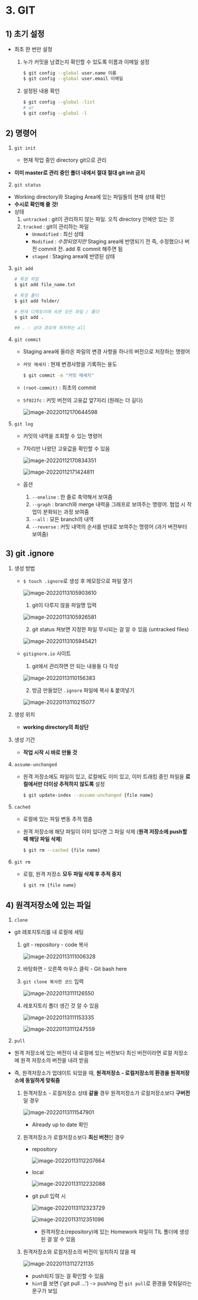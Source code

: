 # 3. GIT

## 1) 초기 설정

- 최초 한 번만 설정

  1. 누가 커밋을 남겼는지 확인할 수 있도록 이름과 이메일 설정

     ```bash
     $ git config --global user.name 이름
     $ git config --global user.email 이메일
     ```

  

  2. 설정된 내용 확인

     ``` bash
     $ git config --global -list
     # or
     $ git config --global -l
     ```



## 2) 명령어

1. `git init`

   - 현재 작업 중인 directory git으로 관리
- **이미 master로 관리 중인 폴더 내에서 절대 절대 git init 금지**



2. `git status`

- Working directory와 Staging Area에 있는 파일들의 현재 상태 확인
- **수시로 확인해 줄 것!**
- 상태
  1. `untracked` : git이 관리하지 않는 파일. 오직 directory 안에만 있는 것
  2. `tracked` : git이 관리하는 파일
     - `Unmodified` : 최신 상태
     - `Modified` : _수정되었지만_  Staging area에 반영되기 전 즉, 수정했으나 버전 commit 전.
       add 후 commit 해주면 됨
     - `staged` : Staging area에 반영된 상태



3. `git add`

   ```bash
   # 특정 파일
   $ git add file_name.txt
   
   # 특정 폴더
   $ git add folder/
   
   # 현재 디렉토리에 속한 모든 파일 / 폴더
   $ git add .
   
   ## . : 상대 경로에 위치하는 all
   ```



4. `git commit`
   - Staging area에 올라온 파일의 변경 사항을 하나의 버전으로 저장하는 명령어
   
   - `커밋 메세지` : 현재 변경사항을 기록하는 용도
   
     ```bash
     $ git commit -m "커밋 메세지"
     
     
     ```
   
   - `(root-commit)` : 최초의 commit
   
   - `5f922fc` : 커밋 버전의 고윳값 앞7자리 (원래는 더 길다)
   
     ![image-20220112170644598](3_GIT.assets/image-20220112170644598.png)



5. `git log`

   - 커밋의 내역을 조회할 수 있는 명령어

   - 7자리만 나왔던 고윳값을 확인할 수 있음

     ![image-20220112170834351](3_GIT.assets/image-20220112170834351.png)

     ![image-20220112171424811](3_GIT.assets/image-20220112171424811.png)

     

   - 옵션

     1. `--oneline` : 한 줄로 축약해서 보여줌
     2. `--graph` : branch와 merge 내력을 그래프로 보여주는 명령어. 협업 시 작업이 분화되는 과정 보여줌
     3. `--all` : 모든 branch의 내역
     4. `--reverse` : 커밋 내역의 순서를 반대로 보여주는 명령어 (과거 버전부터 보여줌)



## 3) git .ignore

1. 생성 방법

   - `$ touch .ignore`로 생성 후 메모장으로 파일 열기

     ![image-20220113105903610](3_GIT.assets/image-20220113105903610.png)

     

     1. git이 다루지 않을 파일명 입력

     ![image-20220113105926581](3_GIT.assets/image-20220113105926581.png)

     

     2. git status 쳐보면 지정한 파일 무시되는 걸 알 수 있음 (untracked files)

     ![image-20220113105945421](3_GIT.assets/image-20220113105945421.png)

   

   

   - `gitignore.io`  사이트

     1. git에서 관리하면 안 되는 내용들 다 작성

     ![image-20220113110156383](3_GIT.assets/image-20220113110156383.png)

     

     2. 방금 만들었던 `.ignore` 파일에 복사 & 붙여넣기

     ![image-20220113110215077](3_GIT.assets/image-20220113110215077.png)



2. 생성 위치
   - **working directory의 최상단**



3. 생성 기간
   - **작업 시작 시 바로 만들 것**



4. `assume-unchanged`

   - 원격 저장소에도 파일이 있고, 로컬에도 이미 있고, 이미 트래킹 중인 파일을
     **로컬에서만 더이상 추적하지 않도록** 설정

     ```bash
     $ git update-index --assume-unchanged {file name}
     ```

   

5. `cached`

   - 로컬에 있는 파일 변동 추적 멈춤

   - 원격 저장소에 해당 파일이 이미 있다면 그 파일 삭제 (**원격 저장소에 push할 때 해당 파일 삭제**)

     ```bash
     $ git rm --cached {file name}
     ```

     

6. `git rm`

   - 로컬, 원격 저장소 **모두 파일 삭제 후 추적 중지**

     ``` bash
     $ git rm {file name}
     ```

     



## 4) 원격저장소에 있는 파일 

1. `clone`

- git 레포지토리를 내 로컬에 세팅

  1. git - repository - code 복사

     ![image-20220113111006328](3_GIT.assets/image-20220113111006328.png)

     

  2. 바탕화면 - 오른쪽 마우스 클릭 - Git bash here

  3. `git clone 복사한 코드` 입력

     ![image-20220113111126550](3_GIT.assets/image-20220113111126550.png)

  

  4. 레포지토리 폴더 생긴 것 알 수 있음

     ![image-20220113111153335](3_GIT.assets/image-20220113111153335.png)

     ![image-20220113111247559](3_GIT.assets/image-20220113111247559.png)

     

  

2. `pull`

- 원격 저장소에 있는 버전이 내 로컬에 있는 버전보다 최신 버전이라면
  로컬 저장소에 원격 저장소의 버전을 내려 받음

- 즉, 원격저장소가 업데이트 되었을 때,
  **원격저장소 - 로컬저장소의 환경을 원격저장소에 동일하게 맞춰줌**

  

  1. 원격저장소 - 로컬저장소 상태 **같을** 경우
     원격저장소가 로컬저장소보다 **구버전**일 경우

     ![image-20220113111547901](3_GIT.assets/image-20220113111547901.png)

     - Already up to date 확인

  

  

  

  2. 원격저장소가 로컬저장소보다 **최신 버전**인 경우

     - repository

       ![image-20220113112207664](3_GIT.assets/image-20220113112207664.png)

       

     - local

       ![image-20220113112232088](3_GIT.assets/image-20220113112232088.png)

       

     - git pull 입력 시

       ![image-20220113112323729](3_GIT.assets/image-20220113112323729.png)

       ![image-20220113112351096](3_GIT.assets/image-20220113112351096.png)

       

       - 원격저장소(repository)에 있는 Homework 파일이 TIL 폴더에 생성된 걸 알 수 있음

     

     

  3. 원격저장소와 로컬저장소의 버전이 일치하지 않을 때

     ![image-20220113112721135](../../../장지선/Desktop/home/3_GIT.assets/image-20220113112721135.png)

     - push되지 않는 걸 확인할 수 있음
     - `hint`를 보면 ('git pull ...') -> pushing 전 `git pull`로 환경을 맞춰달라는 문구가 보임

